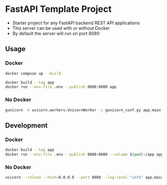 # FastAPI Template Project

- Starter project for any FastAPI backend REST API applications
- This server can be used with or without Docker
- By default the server will run on port 8080

## Usage


### Docker 

```bash
docker compose up --build
```

```bash
docker build --tag app
docker run --env-file .env --publish 8080:8080 app
```

### No Docker

```bash
gunicorn -k uvicorn.workers.UvicornWorker -c gunicorn_conf.py app.main:app
```


## Development


### Docker
```bash
docker build --tag app
docker run --env-file .env --publish 8080:8080 --volume $(pwd):/app app /start-reload.sh
```

### No Docker

```bash
uvicorn --reload --host=0.0.0.0 --port 8080 --log-level "info" app.main:app
```
